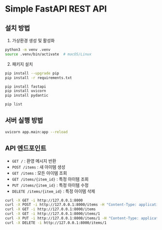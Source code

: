 # Simple FastAPI REST API

## 설치 방법

1. 가상환경 생성 및 활성화
```bash
python3 -m venv .venv
source .venv/bin/activate  # macOS/Linux
```

2. 패키지 설치
```bash
pip install --upgrade pip
pip install -r requirements.txt
```
```bash
pip install fastapi
pip install uvicorn
pip install pydantic
```
```bash
pip list
```

## 서버 실행 방법

```bash
uvicorn app.main:app --reload
```

## API 엔드포인트

- `GET /` : 환영 메시지 반환
- `POST /items` : 새 아이템 생성
- `GET /items` : 모든 아이템 조회
- `GET /items/{item_id}` : 특정 아이템 조회
- `PUT /items/{item_id}` : 특정 아이템 수정
- `DELETE /items/{item_id}` : 특정 아이템 삭제

```bash
curl -X GET -i http://127.0.0.1:8000
curl -X POST -i http://127.0.0.1:8000/items -H "Content-Type: application/json" -d '{"name": "Foo"}'
curl -X GET -i http://127.0.0.1:8000/items
curl -X GET -i http://127.0.0.1:8000/items/1
curl -X PUT -i http://127.0.0.1:8000/items/1 -H "Content-Type: application/json" -d '{"name": "Bar"}'
curl -X DELETE -i http://127.0.0.1:8000/items/1
```
